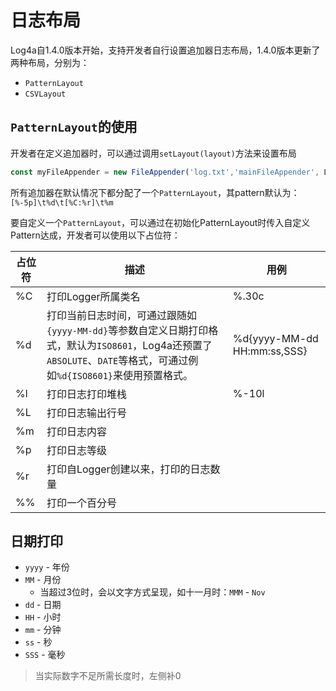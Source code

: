 # 日志布局<Badge type="tip" text="1.4.0 +" />

Log4a自1.4.0版本开始，支持开发者自行设置追加器日志布局，1.4.0版本更新了两种布局，分别为：

- `PatternLayout`
- `CSVLayout`

## `PatternLayout`的使用

开发者在定义追加器时，可以通过调用`setLayout(layout)`方法来设置布局

```ts
const myFileAppender = new FileAppender('log.txt','mainFileAppender', Level.ALL).setLayout(new PatternLayout());
```

所有追加器在默认情况下都分配了一个`PatternLayout`，其pattern默认为：`[%-5p]\t%d\t[%C:%r]\t%m`

要自定义一个`PatternLayout`，可以通过在初始化PatternLayout时传入自定义Pattern达成，开发者可以使用以下占位符：

| 占位符 | 描述                                                                                                                                                                  | 用例                        |
| ------ | --------------------------------------------------------------------------------------------------------------------------------------------------------------------- | --------------------------- |
| %C     | 打印Logger所属类名                                                                                                                                                    | %.30c                       |
| %d     | 打印当前日志时间，可通过跟随如`{yyyy-MM-dd}`等参数自定义日期打印格式，默认为`ISO8601`，Log4a还预置了`ABSOLUTE`、`DATE`等格式，可通过例如`%d{ISO8601}`来使用预置格式。 | %d{yyyy-MM-dd HH:mm:ss,SSS} |
| %l     | 打印日志打印堆栈                                                                                                                                                      | %-10l                       |
| %L     | 打印日志输出行号                                                                                                                                                      |                            |
| %m     | 打印日志内容                                                                                                                                                          |                            |
| %p     | 打印日志等级                                                                                                                                                          |                            |
| %r     | 打印自Logger创建以来，打印的日志数量                                                                                                                                  |                            |
| %%     | 打印一个百分号                                                                                                                                                                     |                            |

## 日期打印

- `yyyy` - 年份
- `MM` - 月份
  - 当超过3位时，会以文字方式呈现，如十一月时：`MMM` - `Nov`
- `dd` - 日期
- `HH` - 小时
- `mm` - 分钟
- `ss` - 秒
- `SSS` - 毫秒

> 当实际数字不足所需长度时，左侧补0
